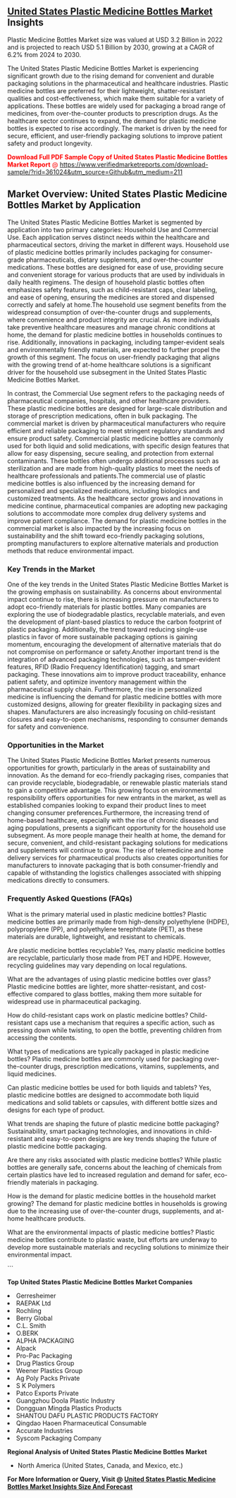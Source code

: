 <h2><a href="https://www.verifiedmarketreports.com/download-sample/?rid=361024&amp;utm_source=Github&amp;utm_medium=211" target="_blank">United States Plastic Medicine Bottles Market</a> Insights</h2><p>Plastic Medicine Bottles Market size was valued at USD 3.2 Billion in 2022 and is projected to reach USD 5.1 Billion by 2030, growing at a CAGR of 6.2% from 2024 to 2030.</p><p><p>The United States Plastic Medicine Bottles Market is experiencing significant growth due to the rising demand for convenient and durable packaging solutions in the pharmaceutical and healthcare industries. Plastic medicine bottles are preferred for their lightweight, shatter-resistant qualities and cost-effectiveness, which make them suitable for a variety of applications. These bottles are widely used for packaging a broad range of medicines, from over-the-counter products to prescription drugs. As the healthcare sector continues to expand, the demand for plastic medicine bottles is expected to rise accordingly. The market is driven by the need for secure, efficient, and user-friendly packaging solutions to improve patient safety and product longevity. <p><span class=""><span style="color: #ff0000;"><strong>Download Full PDF Sample Copy of United States Plastic Medicine Bottles Market Report</strong> @ </span><a href="https://www.verifiedmarketreports.com/download-sample/?rid=361024&amp;utm_source=Github&amp;utm_medium=211" target="_blank">https://www.verifiedmarketreports.com/download-sample/?rid=361024&amp;utm_source=Github&amp;utm_medium=211</a></span></p></p><h2>Market Overview: United States Plastic Medicine Bottles Market by Application</h2><p>The United States Plastic Medicine Bottles Market is segmented by application into two primary categories: Household Use and Commercial Use. Each application serves distinct needs within the healthcare and pharmaceutical sectors, driving the market in different ways. Household use of plastic medicine bottles primarily includes packaging for consumer-grade pharmaceuticals, dietary supplements, and over-the-counter medications. These bottles are designed for ease of use, providing secure and convenient storage for various products that are used by individuals in daily health regimens. The design of household plastic bottles often emphasizes safety features, such as child-resistant caps, clear labeling, and ease of opening, ensuring the medicines are stored and dispensed correctly and safely at home.The household use segment benefits from the widespread consumption of over-the-counter drugs and supplements, where convenience and product integrity are crucial. As more individuals take preventive healthcare measures and manage chronic conditions at home, the demand for plastic medicine bottles in households continues to rise. Additionally, innovations in packaging, including tamper-evident seals and environmentally friendly materials, are expected to further propel the growth of this segment. The focus on user-friendly packaging that aligns with the growing trend of at-home healthcare solutions is a significant driver for the household use subsegment in the United States Plastic Medicine Bottles Market.</p><p>In contrast, the Commercial Use segment refers to the packaging needs of pharmaceutical companies, hospitals, and other healthcare providers. These plastic medicine bottles are designed for large-scale distribution and storage of prescription medications, often in bulk packaging. The commercial market is driven by pharmaceutical manufacturers who require efficient and reliable packaging to meet stringent regulatory standards and ensure product safety. Commercial plastic medicine bottles are commonly used for both liquid and solid medications, with specific design features that allow for easy dispensing, secure sealing, and protection from external contaminants. These bottles often undergo additional processes such as sterilization and are made from high-quality plastics to meet the needs of healthcare professionals and patients.The commercial use of plastic medicine bottles is also influenced by the increasing demand for personalized and specialized medications, including biologics and customized treatments. As the healthcare sector grows and innovations in medicine continue, pharmaceutical companies are adopting new packaging solutions to accommodate more complex drug delivery systems and improve patient compliance. The demand for plastic medicine bottles in the commercial market is also impacted by the increasing focus on sustainability and the shift toward eco-friendly packaging solutions, prompting manufacturers to explore alternative materials and production methods that reduce environmental impact.</p><h3>Key Trends in the Market</h3><p>One of the key trends in the United States Plastic Medicine Bottles Market is the growing emphasis on sustainability. As concerns about environmental impact continue to rise, there is increasing pressure on manufacturers to adopt eco-friendly materials for plastic bottles. Many companies are exploring the use of biodegradable plastics, recyclable materials, and even the development of plant-based plastics to reduce the carbon footprint of plastic packaging. Additionally, the trend toward reducing single-use plastics in favor of more sustainable packaging options is gaining momentum, encouraging the development of alternative materials that do not compromise on performance or safety.Another important trend is the integration of advanced packaging technologies, such as tamper-evident features, RFID (Radio Frequency Identification) tagging, and smart packaging. These innovations aim to improve product traceability, enhance patient safety, and optimize inventory management within the pharmaceutical supply chain. Furthermore, the rise in personalized medicine is influencing the demand for plastic medicine bottles with more customized designs, allowing for greater flexibility in packaging sizes and shapes. Manufacturers are also increasingly focusing on child-resistant closures and easy-to-open mechanisms, responding to consumer demands for safety and convenience.</p><h3>Opportunities in the Market</h3><p>The United States Plastic Medicine Bottles Market presents numerous opportunities for growth, particularly in the areas of sustainability and innovation. As the demand for eco-friendly packaging rises, companies that can provide recyclable, biodegradable, or renewable plastic materials stand to gain a competitive advantage. This growing focus on environmental responsibility offers opportunities for new entrants in the market, as well as established companies looking to expand their product lines to meet changing consumer preferences.Furthermore, the increasing trend of home-based healthcare, especially with the rise of chronic diseases and aging populations, presents a significant opportunity for the household use subsegment. As more people manage their health at home, the demand for secure, convenient, and child-resistant packaging solutions for medications and supplements will continue to grow. The rise of telemedicine and home delivery services for pharmaceutical products also creates opportunities for manufacturers to innovate packaging that is both consumer-friendly and capable of withstanding the logistics challenges associated with shipping medications directly to consumers.</p><h3>Frequently Asked Questions (FAQs)</h3><p>What is the primary material used in plastic medicine bottles? Plastic medicine bottles are primarily made from high-density polyethylene (HDPE), polypropylene (PP), and polyethylene terephthalate (PET), as these materials are durable, lightweight, and resistant to chemicals.</p><p>Are plastic medicine bottles recyclable? Yes, many plastic medicine bottles are recyclable, particularly those made from PET and HDPE. However, recycling guidelines may vary depending on local regulations.</p><p>What are the advantages of using plastic medicine bottles over glass? Plastic medicine bottles are lighter, more shatter-resistant, and cost-effective compared to glass bottles, making them more suitable for widespread use in pharmaceutical packaging.</p><p>How do child-resistant caps work on plastic medicine bottles? Child-resistant caps use a mechanism that requires a specific action, such as pressing down while twisting, to open the bottle, preventing children from accessing the contents.</p><p>What types of medications are typically packaged in plastic medicine bottles? Plastic medicine bottles are commonly used for packaging over-the-counter drugs, prescription medications, vitamins, supplements, and liquid medicines.</p><p>Can plastic medicine bottles be used for both liquids and tablets? Yes, plastic medicine bottles are designed to accommodate both liquid medications and solid tablets or capsules, with different bottle sizes and designs for each type of product.</p><p>What trends are shaping the future of plastic medicine bottle packaging? Sustainability, smart packaging technologies, and innovations in child-resistant and easy-to-open designs are key trends shaping the future of plastic medicine bottle packaging.</p><p>Are there any risks associated with plastic medicine bottles? While plastic bottles are generally safe, concerns about the leaching of chemicals from certain plastics have led to increased regulation and demand for safer, eco-friendly materials in packaging.</p><p>How is the demand for plastic medicine bottles in the household market growing? The demand for plastic medicine bottles in households is growing due to the increasing use of over-the-counter drugs, supplements, and at-home healthcare products.</p><p>What are the environmental impacts of plastic medicine bottles? Plastic medicine bottles contribute to plastic waste, but efforts are underway to develop more sustainable materials and recycling solutions to minimize their environmental impact.</p>```</p><p><strong>Top United States Plastic Medicine Bottles Market Companies</strong></p><div data-test-id=""><p><li>Gerresheimer</li><li> RAEPAK Ltd</li><li> Rochling</li><li> Berry Global</li><li> C.L. Smith</li><li> O.BERK</li><li> ALPHA PACKAGING</li><li> Alpack</li><li> Pro-Pac Packaging</li><li> Drug Plastics Group</li><li> Weener Plastics Group</li><li> Ag Poly Packs Private</li><li> S K Polymers</li><li> Patco Exports Private</li><li> Guangzhou Doola Plastic Industry</li><li> Dongguan Mingda Plastics Products</li><li> SHANTOU DAFU PLASTIC PRODUCTS FACTORY</li><li> Qingdao Haoen Pharmaceutical Consumable</li><li> Accurate Industries</li><li> Syscom Packaging Company</li></p><div><strong>Regional Analysis of&nbsp;United States Plastic Medicine Bottles Market</strong></div><ul><li dir="ltr"><p dir="ltr">North America&nbsp;(United States, Canada, and Mexico, etc.)</p></li></ul><p><strong>For More Information or Query, Visit @&nbsp;</strong><strong><a href="https://www.verifiedmarketreports.com/product/plastic-medicine-bottles-market/?utm_source=Github&amp;utm_medium=211" target="_blank">United States Plastic Medicine Bottles Market Insights Size And Forecast</a></strong></p></div>
